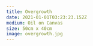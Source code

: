 ```yaml
---
title: Overgrowth
date: 2021-01-01T03:23:23.152Z
medium: Oil on Canvas
size: 50cm x 40cm
image: overgrowth.jpg
---
```

